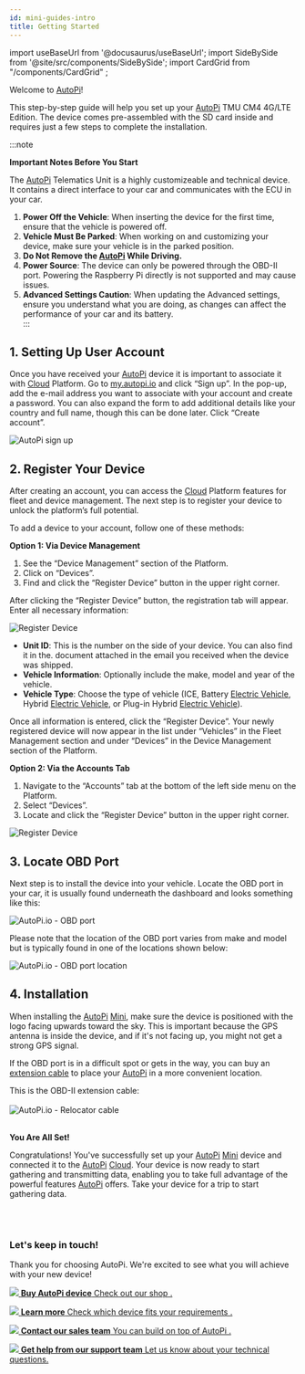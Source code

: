 ```yaml
---
id: mini-guides-intro
title: Getting Started
---
```


import useBaseUrl from '@docusaurus/useBaseUrl';
import SideBySide from '@site/src/components/SideBySide';
import CardGrid from "/components/CardGrid" ;

Welcome to [AutoPi](https://www.autopi.io)! 

This step-by-step guide will help you set up your [AutoPi](https://www.autopi.io) TMU CM4 4G/LTE Edition. 
The device comes pre-assembled with the SD card inside and requires just a few steps to complete the installation.

:::note

**Important Notes Before You Start**

The [AutoPi](https://www.autopi.io) Telematics Unit is a highly customizeable and technical device. It contains a direct
interface to your car and communicates with the ECU in your car.

1. **Power Off the Vehicle**: When inserting the device for the first time, ensure that the vehicle is powered off.
2. **Vehicle Must Be Parked**: When working on and customizing your device, make sure your vehicle is in the parked position.
3. **Do Not Remove the [AutoPi](https://www.autopi.io) While Driving.**
4. **Power Source**: The device can only be powered through the OBD-II port.
     Powering the Raspberry Pi directly is not supported and may cause issues.
5. **Advanced Settings Caution**: When updating the Advanced settings, ensure you understand what you
     are doing, as changes can affect the performance of your car and its battery.  
:::

## 1. Setting Up User Account

Once you have received your [AutoPi](https://www.autopi.io) device it is important to associate it with [Cloud](https://www.autopi.io/software-platform/cloud-management) Platform.
Go to [my.autopi.io](https://my.autopi.io/) and click “Sign up”. In the pop-up, 
add the e-mail address you want to associate with your account and create a password. 
You can also expand the form to add additional details like your country and full name, 
though this can be done later. Click “Create account”.

![AutoPi sign up](/img/getting_started/getting_started/sign_up_cloud.png)

## 2. Register Your Device

After creating an account, you can access the [Cloud](https://www.autopi.io/software-platform/cloud-management) Platform features for fleet and device management.
The next step is to register your device to unlock the platform’s full potential.  

To add a device to your account, follow one of these methods:  

**Option 1: Via Device Management**
1. See the “Device Management” section of the Platform. 
2. Click on “Devices”. 
3. Find and click the “Register Device” button in the upper right corner. 

After clicking the “Register Device” button, the registration tab will appear. Enter all necessary information: 

![Register Device](/img/getting_started/getting_started/register_device.png)

- **Unit ID**: This is the number on the side of your device. You can also find it in the.
    document attached in the email you received when the device was shipped. 
- **Vehicle Information**: Optionally include the make, model and year of the vehicle.
- **Vehicle Type**: Choose the type of vehicle (ICE, Battery [Electric Vehicle](https://www.autopi.io/hardware/autopi-mini), Hybrid [Electric Vehicle](https://www.autopi.io/hardware/autopi-mini), or Plug-in Hybrid [Electric Vehicle](https://www.autopi.io/hardware/autopi-mini)).

Once all information is entered, click the “Register Device”. Your newly registered device 
will now appear in the list under “Vehicles” in the Fleet Management section and under 
“Devices” in the Device Management section of the Platform.

**Option 2: Via the Accounts Tab**
1. Navigate to the “Accounts” tab at the bottom of the left side menu on the Platform.
2. Select “Devices”. 
3. Locate and click the “Register Device” button in the upper right corner.

![Register Device](/img/getting_started/getting_started/register_device_page.png)

## 3. Locate OBD Port

Next step is to install the device into your vehicle. Locate the OBD port in your car, 
it is usually found underneath the dashboard and looks something like this:

<div style={{textAlign: 'center'}}>

  ![AutoPi.io - OBD port](/img/getting_started/getting_started/obd_location.jpg)

</div>

Please note that the location of the OBD port varies from make and model but is
typically found in one of the locations shown below:

![AutoPi.io - OBD port location](/img/getting_started/getting_started/TMU_placement_dashboard_v1_finecut-01.jpg)

## 4. Installation

When installing the [AutoPi](https://www.autopi.io) [Mini](https://www.autopi.io/hardware/autopi-mini), make sure the device is positioned with the 
logo facing upwards toward the sky. This is important because the GPS antenna is 
inside the device, and if it's not facing up, you might not get a strong GPS signal.

If the OBD port is in a difficult spot or gets in the way, you can buy an 
[extension cable](https://shop.autopi.io/products/obd-ii-extension-cable)
to place your [AutoPi](https://www.autopi.io) in a more convenient location. 

This is the OBD-II extension cable: 
<br>
</br>
![AutoPi.io - Relocator cable](/img/getting_started/getting_started/relocator_cable.png)
<br>
</br>

**You Are All Set!**

Congratulations! You've successfully set up your [AutoPi](https://www.autopi.io) [Mini](https://www.autopi.io/hardware/autopi-mini) device and connected 
it to the [AutoPi](https://www.autopi.io) [Cloud](https://www.autopi.io/software-platform/cloud-management). Your device is now ready to start gathering and transmitting 
data, enabling you to take full advantage of the powerful features [AutoPi](https://www.autopi.io) offers. 
Take your device for a trip to start gathering data. 

<br>
</br>

### Let's keep in touch!
Thank you for choosing AutoPi. We're excited to see what you will achieve with your new device! 
<CardGrid home>

[![](/img/hardware/autopi_tmu_cm4/TMU_Floating_Topside_V1_scaled.png) **Buy AutoPi device** Check out our shop .](https://shop.autopi.io)

[![](/img/shared/autopi_devices_trans.png) **Learn more** Check which device fits your requirements .](https://www.autopi.io/hardware/compare/)

[![](/img/shared/favicon.ico) **Contact our sales team** You can build on top of AutoPi .](https://www.autopi.io/contact/)

[![](/img/shared/support_icon.png) **Get help from our support team** Let us know about your technical questions.](https://www.autopi.io/support/)

</CardGrid>
